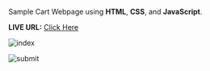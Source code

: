 Sample Cart Webpage using **HTML**, **CSS**, and **JavaScript**.

**LIVE URL:** [Click Here](https://658028748b2c28288244dc6c--dainty-mochi-a89450.netlify.app/)

![index](https://github.com/PushpJain009/Sample-Cart-Webpage/assets/114671782/7a17a89e-7c0d-447f-84da-7a34c7fd7aec)

![submit](https://github.com/PushpJain009/Sample-Cart-Webpage/assets/114671782/7893bdb0-6af6-4862-9a1c-f41ea5395c2b)

